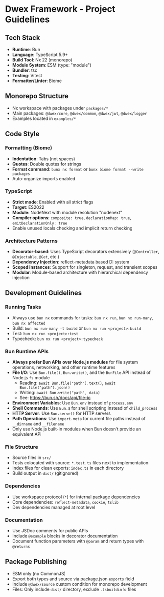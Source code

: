 # Dwex Framework - Project Guidelines

## Tech Stack

- **Runtime**: Bun
- **Language**: TypeScript 5.9+
- **Build Tool**: Nx 22 (monorepo)
- **Module System**: ESM (type: "module")
- **Bundler**: tsc
- **Testing**: Vitest
- **Formatter/Linter**: Biome

## Monorepo Structure

- Nx workspace with packages under `packages/*`
- Main packages: `@dwex/core`, `@dwex/common`, `@dwex/jwt`, `@dwex/logger`
- Examples located in `examples/*`

## Code Style

### Formatting (Biome)

- **Indentation**: Tabs (not spaces)
- **Quotes**: Double quotes for strings
- **Format command**: `bunx nx format` or `bunx biome format --write packages`
- Auto-organize imports enabled

### TypeScript

- **Strict mode**: Enabled with all strict flags
- **Target**: ES2022
- **Module**: NodeNext with module resolution "nodenext"
- **Compiler options**: `composite: true`, `declarationMap: true`, `emitDeclarationOnly: true`
- Enable unused locals checking and implicit return checking

### Architecture Patterns

- **Decorator-based**: Uses TypeScript decorators extensively (`@Controller`, `@Injectable`, `@Get`, etc.)
- **Dependency Injection**: reflect-metadata based DI system
- **Scoped instances**: Support for singleton, request, and transient scopes
- **Modular**: Module-based architecture with hierarchical dependency injection

## Development Guidelines

### Running Tasks

- Always use `bun nx` commands for tasks: `bun nx run`, `bun nx run-many`, `bun nx affected`
- Build: `bun nx run-many -t build` or `bun nx run <project>:build`
- Test: `bun nx run <project>:test`
- Typecheck: `bun nx run <project>:typecheck`

### Bun Runtime APIs

- **Always prefer Bun APIs over Node.js modules** for file system operations, networking, and other runtime features
- **File I/O**: Use `Bun.file()`, `Bun.write()`, and the `BunFile` API instead of Node.js `fs` module
  - Reading: `await Bun.file("path").text()`, `await Bun.file("path").json()`
  - Writing: `await Bun.write("path", data)`
  - See: https://bun.sh/docs/api/file-io
- **Environment Variables**: Use `Bun.env` instead of `process.env`
- **Shell Commands**: Use `Bun.$` for shell scripting instead of `child_process`
- **HTTP Server**: Use `Bun.serve()` for HTTP servers
- **Path Operations**: Use `import.meta` for current file paths instead of `__dirname` and `__filename`
- Only use Node.js built-in modules when Bun doesn't provide an equivalent API

### File Structure

- Source files in `src/`
- Tests colocated with source: `*.test.ts` files next to implementation
- Index files for clean exports: `index.ts` in each directory
- Build output in `dist/` (gitignored)

### Dependencies

- Use workspace protocol (`*`) for internal package dependencies
- Core dependencies: `reflect-metadata`, `cookie`, `tslib`
- Dev dependencies managed at root level

### Documentation

- Use JSDoc comments for public APIs
- Include `@example` blocks in decorator documentation
- Document function parameters with `@param` and return types with `@returns`

## Package Publishing

- ESM only (no CommonJS)
- Export both types and source via package.json `exports` field
- Include `@dwex/source` custom condition for monorepo development
- Files: Only include `dist/` directory, exclude `.tsbuildinfo` files
